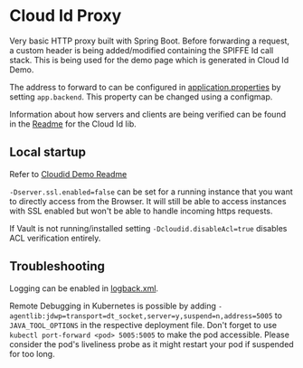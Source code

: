 # Cloud Id Proxy

Very basic HTTP proxy built with Spring Boot.
Before forwarding a request, a custom header is being added/modified containing the SPIFFE Id call stack. This is 
being used for the demo page which is generated in Cloud Id Demo.

The address to forward to can be configured in [application.properties](src/main/resources/application.properties) by
setting `app.backend`. This property can be changed using a configmap.

Information about how servers and clients are being verified can be found in the 
[Readme](../cloudid-lib/README.md) for the Cloud Id lib. 

## Local startup

Refer to [Cloudid Demo Readme](../cloudid-demo/README.md)

`-Dserver.ssl.enabled=false` can be set for a running instance that you want to directly access from the Browser. It
will still be able to access instances with SSL enabled but won't be able to handle incoming https requests.

If Vault is not running/installed setting `-Dcloudid.disableAcl=true` disables ACL verification entirely.

## Troubleshooting

Logging can be enabled in [logback.xml](src/main/resources/logback.xml).

Remote Debugging in Kubernetes is possible by adding 
`-agentlib:jdwp=transport=dt_socket,server=y,suspend=n,address=5005` to `JAVA_TOOL_OPTIONS` in the respective deployment
 file. Don't forget to use `kubectl port-forward <pod> 5005:5005` to make the pod accessible. Please consider the pod's 
 liveliness probe as it might restart your pod if suspended for too long.